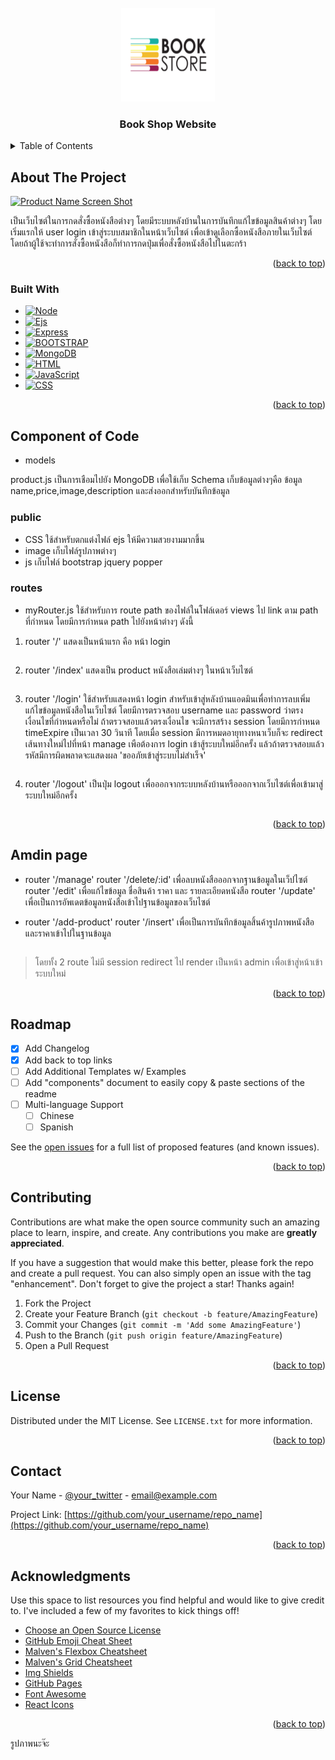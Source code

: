 <!-- PROJECT LOGO -->
<br />
<div align="center">
  <a href="https://github.com/Thawatchai-204/240-311">
    <img src="images/logo_readme.png" alt="Logo" width="150" height="150">
  </a>

  <h3 align="center">Book Shop Website</h3>
</div>



<!-- TABLE OF CONTENTS -->
<details>
  <summary>Table of Contents</summary>
  <ol>
    <li>
      <a href="#about-the-project">About The Project</a>
      <ul>
        <li><a href="#built-with">Built With</a></li>
      </ul>
    </li>
    <li>
      <a href="#getting-started">Component of Code</a>
      <ul>
        <li><a href="#prerequisites">public</a></li>
        <li><a href="#installation">routes</a></li>
      </ul>
    </li>
    <li><a href="#usage">Admin page</a></li>
    <li><a href="#roadmap">Roadmap</a></li>
    <li><a href="#contributing">Contributing</a></li>
    <li><a href="#license">License</a></li>
    <li><a href="#contact">Contact</a></li>
    <li><a href="#acknowledgments">Acknowledgments</a></li>
  </ol>
</details>



<!-- ABOUT THE PROJECT -->
## About The Project

[![Product Name Screen Shot][product-screenshot]](https://example.com)

เป็นเว็บไซต์ในการกดสั่งซื้อหนังสือต่างๆ โดยมีระบบหลังบ้านในการบันทึกแก้ไขข้อมูลสินค้าต่างๆ
โดยเริ่มแรกให้ user login เข้าสู่ระบบสมาชิกในหน้าเว็บไซต์ เพื่อเข้าดูเลือกซื้อหนังสือภายในเว็บไซต์
โดยถ้าผู้ใช้จะทำการสั่งซื้อหนังสือก็ทำการกดปุ่มเพื่อสั่งซื้อหนังสือไปในตะกร้า

<p align="right">(<a href="#readme-top">back to top</a>)</p>



### Built With

* [![Node][Node.js]][Node-url]
* [![Ejs][Ejs]][Ejs-url]
* [![Express][Express.js]][Express-url]
* [![BOOTSTRAP][BOOTSTRAP]][BOOTSTRAP-url]
* [![MongoDB][MongoDB]][MongoDB-url]
* [![HTML][HTML]][HTML-url]
* [![JavaScript][JavaScript]][JavaScript-url]
* [![CSS][CSS]][CSS-url]

<p align="right">(<a href="#readme-top">back to top</a>)</p>


<!-- Component of Code -->
## Component of Code

* models

product.js เป็นการเชือมไปยัง MongoDB  เพื่อใช้เก็บ Schema เก็บข้อมูลต่างๆคือ 
ข้อมูล name,price,image,description และส่งออกสำหรับบันทึกข้อมูล

### public
* CSS
ใช้สำหรับตกแต่งไฟล์ ejs ให้มีความสวยงามมากขึ้น
* image
เก็บไฟล์รูปภาพต่างๆ
* js
เก็บไฟล์ bootstrap jquery popper

### routes
* myRouter.js 
ใช้สำหรับการ route path ของไฟล์ในโฟล์เดอร์ views ไป link ตาม path ที่กำหนด
โดยมีการกำหนด path ไปยังหน้าต่างๆ ดังนี้


1. router '/' แสดงเป็นหน้าแรก คือ หน้า login
    ```
2. router '/index' แสดงเป็น product หนังสือเล่มต่างๆ ในหน้าเว็บไซต์
   ```
3. router '/login' ใช้สำหรับแสดงหน้า login สำหรับเข้าสู่หลังบ้านแอดมินเพื่อทำการลบเพิ่มแก้ไขข้อมูลหนังสือในเว็บไซต์ โดยมีการตรวจสอบ username และ password ว่าตรงเงื่อนไขที่กำหนดหรือไม่ ถ้าตรวจสอบแล้วตรงเงื่อนไข จะมีการสร้าง session โดยมีการกำหนด timeExpire เป็นเวลา 30 วินาที
โดยเมื่อ session มีการหมดอายุทางหนาเว็บก็จะ redirect เส้นทางใหม่ไปที่หน้า manage เพือต้องการ login เข้าสู้ระบบใหม่อีกครั้ง แล้วถ้าตรวจสอบแล้วรหัสมีการผิดพลาดจะแสดงผล 'ขออภัยเข้าสู่ระบบไม่สำเร็จ'
   ```
4. router '/logout' เป็นปุ่ม logout เพื่อออกจากระบบหลังบ้านหรือออกจากเว็บไซต์เพื่อเข้ามาสู่ระบบใหม่อีกครั้ง
   ```

<p align="right">(<a href="#readme-top">back to top</a>)</p>



<!-- Adnin page -->
## Amdin page

* router '/manage' 
router '/delete/:id'  เพื่อลบหนังสือออกจากฐานข้อมูลในเว็ปไซต์
router '/edit'        เพื่อแก้ไขข้อมูล ชื่อสินค้า ราคา และ รายละเอียดหนังสือ
router '/update'      เพื่อเป็นการอัพเดตข้อมูลหนังสือเข้าไปฐานข้อมูลของเว็บไซต์
  
* router '/add-product' 
router '/insert'      เพื่อเป็นการบันทึกข้อมูลสิ้นค้ารูปภาพหนังสือและราคาเข้าไปในฐานข้อมูล
    ```

> โดยทั้ง 2 route ไม่มี session redirect ไป render เป็นหน้า admin เพื่อเข้าสู่หน้าเข้าระบบใหม่
 


<p align="right">(<a href="#readme-top">back to top</a>)</p>



<!-- ROADMAP -->
## Roadmap

- [x] Add Changelog
- [x] Add back to top links
- [ ] Add Additional Templates w/ Examples
- [ ] Add "components" document to easily copy & paste sections of the readme
- [ ] Multi-language Support
    - [ ] Chinese
    - [ ] Spanish

See the [open issues](https://github.com/othneildrew/Best-README-Template/issues) for a full list of proposed features (and known issues).

<p align="right">(<a href="#readme-top">back to top</a>)</p>



<!-- CONTRIBUTING -->
## Contributing

Contributions are what make the open source community such an amazing place to learn, inspire, and create. Any contributions you make are **greatly appreciated**.

If you have a suggestion that would make this better, please fork the repo and create a pull request. You can also simply open an issue with the tag "enhancement".
Don't forget to give the project a star! Thanks again!

1. Fork the Project
2. Create your Feature Branch (`git checkout -b feature/AmazingFeature`)
3. Commit your Changes (`git commit -m 'Add some AmazingFeature'`)
4. Push to the Branch (`git push origin feature/AmazingFeature`)
5. Open a Pull Request

<p align="right">(<a href="#readme-top">back to top</a>)</p>



<!-- LICENSE -->
## License

Distributed under the MIT License. See `LICENSE.txt` for more information.

<p align="right">(<a href="#readme-top">back to top</a>)</p>



<!-- CONTACT -->
## Contact

Your Name - [@your_twitter](https://twitter.com/your_username) - email@example.com

Project Link: [https://github.com/your_username/repo_name](https://github.com/your_username/repo_name)

<p align="right">(<a href="#readme-top">back to top</a>)</p>



<!-- ACKNOWLEDGMENTS -->
## Acknowledgments

Use this space to list resources you find helpful and would like to give credit to. I've included a few of my favorites to kick things off!

* [Choose an Open Source License](https://choosealicense.com)
* [GitHub Emoji Cheat Sheet](https://www.webpagefx.com/tools/emoji-cheat-sheet)
* [Malven's Flexbox Cheatsheet](https://flexbox.malven.co/)
* [Malven's Grid Cheatsheet](https://grid.malven.co/)
* [Img Shields](https://shields.io)
* [GitHub Pages](https://pages.github.com)
* [Font Awesome](https://fontawesome.com)
* [React Icons](https://react-icons.github.io/react-icons/search)

<p align="right">(<a href="#readme-top">back to top</a>)</p>


รูปภาพนะจ๊ะ
<!-- MARKDOWN LINKS & IMAGES -->
<!-- https://www.markdownguide.org/basic-syntax/#reference-style-links -->
[contributors-shield]: https://img.shields.io/github/contributors/othneildrew/Best-README-Template.svg?style=for-the-badge
[contributors-url]: https://github.com/othneildrew/Best-README-Template/graphs/contributors
[forks-shield]: https://img.shields.io/github/forks/othneildrew/Best-README-Template.svg?style=for-the-badge
[forks-url]: https://github.com/othneildrew/Best-README-Template/network/members
[stars-shield]: https://img.shields.io/github/stars/othneildrew/Best-README-Template.svg?style=for-the-badge
[stars-url]: https://github.com/othneildrew/Best-README-Template/stargazers
[issues-shield]: https://img.shields.io/github/issues/othneildrew/Best-README-Template.svg?style=for-the-badge
[issues-url]: https://github.com/othneildrew/Best-README-Template/issues
[license-shield]: https://img.shields.io/github/license/othneildrew/Best-README-Template.svg?style=for-the-badge
[license-url]: https://github.com/othneildrew/Best-README-Template/blob/master/LICENSE.txt
[linkedin-shield]: https://img.shields.io/badge/-LinkedIn-black.svg?style=for-the-badge&logo=linkedin&colorB=555
[linkedin-url]: https://linkedin.com/in/othneildrew
[product-screenshot]: images/screenshot.png

[Node.js]: https://img.shields.io/badge/Node.js-V.1.0.0-339933?style=for-the-badge&logo=Node.js
[Node-url]: https://nodejs.org/en

[Ejs]: https://img.shields.io/badge/Ember.js-V.3.1.9-E04E39?style=for-the-badge&logo=Ember.js
[Ejs-url]: https://ejs.co/

[Express.js]: https://img.shields.io/badge/ExpressVPN-V.1.17.3-DA3940?style=for-the-badge&logo=ExpressVPN
[Express-url]: https://expressjs.com/

[BOOTSTRAP]: https://img.shields.io/badge/Bootstrap-V.5.3.0-7952B3?style=for-the-badge&logo=Bootstrap
[BOOTSTRAP-url]: https://angular.io/

[MongoDB]: https://img.shields.io/badge/MongoDB-V.6.0-47A248?style=for-the-badge&logo=MongoDB
[MongoDB-url]: https://www.mongodb.com/

[HTML]: https://img.shields.io/badge/HTML5-V.5-E34F26?style=for-the-badge&logo=HTML5
[HTML-url]: https://www.w3schools.com/html/

[JavaScript]: https://img.shields.io/badge/JavaScript-V.4.7-F7DF1E?style=for-the-badge&logo=JavaScript
[JavaScript-url]: https://www.javascript.com/

[CSS]: https://img.shields.io/badge/CSS3-V.3-1572B6?style=for-the-badge&logo=CSS3
[CSS-url]: https://www.w3schools.com/css/css_website_layout.asp
